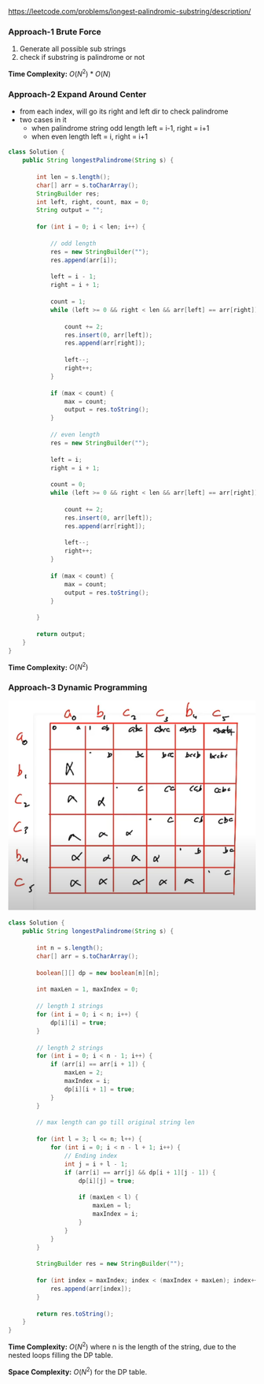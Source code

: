 https://leetcode.com/problems/longest-palindromic-substring/description/

### Approach-1 Brute Force

1. Generate all possible sub strings
2. check if substring is palindrome or not

**Time Complexity:** $O(N^2)*O(N)$

### Approach-2 Expand Around Center

* from each index, will go its right and left dir to check palindrome
* two cases in it
  - when palindrome string odd length
    left = i-1, right = i+1
  - when even length
    left = i, right = i+1

```java
class Solution {
    public String longestPalindrome(String s) {

        int len = s.length();
        char[] arr = s.toCharArray();
        StringBuilder res;
        int left, right, count, max = 0;
        String output = "";

        for (int i = 0; i < len; i++) {

            // odd length
            res = new StringBuilder("");
            res.append(arr[i]);

            left = i - 1;
            right = i + 1;

            count = 1;
            while (left >= 0 && right < len && arr[left] == arr[right]) {
                
                count += 2;
                res.insert(0, arr[left]);
                res.append(arr[right]);

                left--;
                right++;
            }

            if (max < count) {
                max = count;
                output = res.toString();
            }

            // even length
            res = new StringBuilder("");

            left = i;
            right = i + 1;

            count = 0;
            while (left >= 0 && right < len && arr[left] == arr[right]) {
                
                count += 2;
                res.insert(0, arr[left]);
                res.append(arr[right]);

                left--;
                right++;
            }

            if (max < count) {
                max = count;
                output = res.toString();
            }

        }

        return output;
    }
}
```

**Time Complexity:** $O(N^2)$

### Approach-3 Dynamic Programming

![DP Table](./DP%20-%20Longest%20Palindromic%20Substring.png)

```java
class Solution {
    public String longestPalindrome(String s) {

        int n = s.length();
        char[] arr = s.toCharArray();

        boolean[][] dp = new boolean[n][n];

        int maxLen = 1, maxIndex = 0;

        // length 1 strings
        for (int i = 0; i < n; i++) {
            dp[i][i] = true;
        }

        // length 2 strings
        for (int i = 0; i < n - 1; i++) {
            if (arr[i] == arr[i + 1]) {
                maxLen = 2;
                maxIndex = i;
                dp[i][i + 1] = true;
            }
        }

        // max length can go till original string len

        for (int l = 3; l <= n; l++) {
            for (int i = 0; i < n - l + 1; i++) {
                // Ending index
                int j = i + l - 1;
                if (arr[i] == arr[j] && dp[i + 1][j - 1]) {
                    dp[i][j] = true;

                    if (maxLen < l) {
                        maxLen = l;
                        maxIndex = i;
                    }
                }
            }
        }

        StringBuilder res = new StringBuilder("");

        for (int index = maxIndex; index < (maxIndex + maxLen); index++) {
            res.append(arr[index]);
        }

        return res.toString();
    }
}
```

**Time Complexity:** $O(N^2)$ where n is the length of the string, due to the nested loops filling the DP table.

**Space Complexity:** $O(N^2)$ for the DP table.


